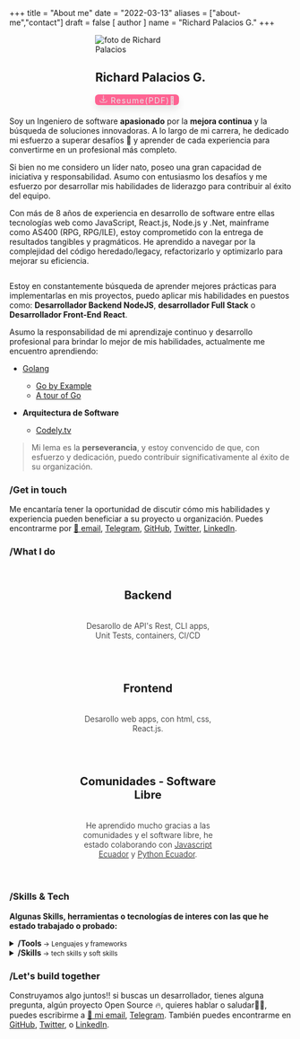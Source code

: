 +++
title = "About me"
date = "2022-03-13"
aliases = ["about-me","contact"]
draft = false
[ author ]
  name = "Richard Palacios G."
+++

<div class="me">
<div class="card">
<div class="me-photo" >
   <img  src="https://i.imgur.com/UjDA3gZ.png" alt="foto de Richard Palacios" >
</div>
<h2>Richard Palacios G.</h2>
<a class="cv" href='https://drive.google.com/file/d/1zJ2vXxs9pB9ub6iHVp-JgWJrV9UrmfE-/view?usp=sharing' target='_blank'>
<svg xmlns="http://www.w3.org/2000/svg" fill="none" viewBox="0 0 24 24" stroke-width="1.5" stroke="currentColor" aria-hidden="true" data-slot="icon" class="h-5 w-5"><path stroke-linecap="round" stroke-linejoin="round" d="M3 16.5v2.25A2.25 2.25 0 0 0 5.25 21h13.5A2.25 2.25 0 0 0 21 18.75V16.5M16.5 12 12 16.5m0 0L7.5 12m4.5 4.5V3"></path></svg>
Resume(PDF)📄
</a>
</div>

   <div class="me-content">
Soy un Ingeniero de software <strong>apasionado</strong> por la <strong>mejora continua</strong> y la búsqueda de soluciones innovadoras. A lo largo de mi carrera, he dedicado mi esfuerzo a superar desafíos 💪 y aprender de cada experiencia para convertirme en un profesional más completo.

  Si bien no me considero un líder nato, poseo una gran capacidad de iniciativa y responsabilidad. Asumo con entusiasmo los desafíos y me esfuerzo por desarrollar mis habilidades de liderazgo para contribuir al éxito del equipo.

Con más de 8 años de experiencia en desarrollo de software entre ellas tecnologías web como JavaScript, React.js, Node.js y .Net, mainframe como AS400 (RPG, RPG/ILE), estoy comprometido con la entrega de resultados tangibles y pragmáticos. He aprendido a navegar por la complejidad del código heredado/legacy, refactorizarlo y optimizarlo para mejorar su eficiencia.

   </div>
</div>

Estoy en constantemente búsqueda de aprender mejores prácticas para implementarlas en mis proyectos, puedo aplicar mis habilidades en puestos como:
<strong>Desarrollador Backend NodeJS</strong>, <strong>desarrollador Full Stack</strong> o <strong>Desarrollador Front-End React</strong>.

Asumo la responsabilidad de mi aprendizaje continuo y desarrollo profesional para brindar lo mejor de mis habilidades, actualmente me encuentro aprendiendo:

- <a href="https://go.dev/" target="_blank">Golang</a>
  - [Go by Example](https://gobyexample.com/)
  - [A tour of Go](https://go.dev/tour/list)
   
- **Arquitectura de Software**
   - [Codely.tv](https://codely.com/cursos?utm_source=youtube&utm_medium=social&utm_campaign=course-launch&utm_content=ddd)



> Mi lema es la **perseverancia**, y estoy convencido de que, con esfuerzo y dedicación, puedo contribuir significativamente al éxito de su organización.

### /Get in touch

Me encantaría tener la oportunidad de discutir cómo mis habilidades y experiencia pueden beneficiar a su proyecto u organización.
Puedes encontrarme por [📧 email](apalaciosg91@gmail.com), [Telegram](https://t.me/rpalaciosg), [GitHub](https://github.com/rpalaciosg), [Twitter](https://twitter.com/rpalaciosg_),  [LinkedIn](https://www.linkedin.com/in/richardpalaciosgarcia/).


<!--<a class="cv" href='https://drive.google.com/file/d/14z8pl6PViWUA9_DdM1DughaQ48Qdaobr/view' target='_blank'>Resume(PDF)📄</a>-->

### /What I do

<!--Disfruto de javascript, Node.js, linux y comunidades Open Source. Desarrollo webs y aplicaciones con backends y frontends modernos.-->

<div class="slate-column-container">
<div class="slate-column">
   <div class="slate-column-item">
      <p class="slate-header"><strong>Backend</strong></p>
      <p class="slate-content"><span>Desarollo de API's Rest, CLI apps, Unit Tests, containers, CI/CD</span></p>
   </div>

   <div class="slate-column-item">
      <p class="slate-header"><strong>Frontend</strong></p>
      <p class="slate-content"><span>Desarollo web apps, con html, css, React.js.</span></p>
   </div>

   <div class="slate-column-item">
      <p class="slate-header"><strong>Comunidades - Software Libre</strong></p>
      <p class="slate-content"><span>He aprendido mucho gracias a las comunidades y el software libre, he estado colaborando con <a href="http://javascript.ec/" target="_blank">Javascript Ecuador</a> y <a href="https://python.ec/" target="_blank">Python Ecuador</a>.</span></p>
   </div>
</div>
</div>

### /Skills & Tech
**Algunas Skills, herramientas o tecnologías de interes con las que he estado trabajado o probado:**

<details>
<summary> <strong>/Tools</strong><small> -> Lenguajes y frameworks</small></summary>
<p>
<kbd>HTML</kbd> <kbd>CSS(Flexbox/Grid)</kbd> <kbd>Git(Github/Gitlab)</kbd> <kbd>Javascript(ES6+)</kbd> <kbd>Node.js</kbd> <kbd>Express</kbd> <kbd>React.js</kbd> <kbd>Gatsby.js</kbd> <kbd>Figma</kbd> <kbd>SASS</kbd> <kbd>Tailwind CSS</kbd> <kbd>Bootstrap</kbd> <kbd>MySQL</kbd> <kbd>MongoDB</kbd> <kbd>C#</kbd> <kbd>RPG/ILE (AS400 IBMi)</kbd> <kbd>Hugo</kbd> <kbd>Docker</kbd>
</p>
</details>
<details>
<summary> <strong>/Skills</strong><small> -> tech skills y soft skills</small></summary>
<kbd>Web Development</kbd> <kbd>Backend Development</kbd> <kbd>Responsive Design</kbd> <kbd>Frontend Development</kbd> <kbd>self-taught person</kbd> <kbd>Empathy</kbd> <kbd>Teamwork</kbd> <kbd>Continuous learning</kbd> <kbd>Continuous improvement</kbd> <kbd>Open-source Software</kbd> <kbd>Containers</kbd> <kbd>Linux</kbd> <kbd>Fluent English(in progress)</kbd>
</details>

### /Let's build together

Construyamos algo juntos!! si buscas un desarrollador, tienes alguna pregunta, algún proyecto Open Source 🔥, quieres hablar o saludar👋🏽, puedes escribirme a [📧 mi email](apalaciosg91@gmail.com), [Telegram](https://t.me/rpalaciosg). También puedes encontrarme en [GitHub](https://github.com/rpalaciosg), [Twitter](https://twitter.com/rpalaciosg_), o [LinkedIn](https://www.linkedin.com/in/richardpalaciosgarcia/).

<style>.me{display: flex; flex-direction: row; flex-wrap: wrap; justify-content: space-around; gap:20px;  width:100%;} .me-photo{align-self:auto; max-width:150px; max-heigh:150px;} .me-content {width:590px; max-width:100%;} kbd {background-color: #eee;border-radius: 3px;border: 1px solid #b4b4b4;box-shadow: 0 1px 1px rgba(0, 0, 0, .2), 0 2px 0 0 rgba(255, 255, 255, .7) inset;color: #333;display: inline-block;font-size: .85em;font-weight: 700;line-height: 1;padding: 2px 4px;white-space: nowrap;} .cv {background-color: #fe5186;border-radius: 7px;border: none;box-shadow: 0px 8px 15px rgba(0, 0, 0, 0.1);transition: all 0.3s ease 0s;color: #fff;display: inline-block;letter-spacing: 1.5px;text-decoration: none;padding:0 7px; position: right;}.cv svg {width: 16px;height: 16px;}.cv:hover {background-color: #fe5186;box-shadow: 0px 15px 20px rgba(254, 81, 134, 0.4);color: #fff;transform: translateY(-7px);} .slate-column-container{display:flex; justify-content:center;} .slate-column{display: flex; flex-wrap:wrap;flex-direction: row; align-items: stretch; justify-content: center; position: relative; min-height:216px; }.slate-column-item{display: flex; flex-direction: column; justify-content:center; align-item: flex-start;width:259px; padding: 20px 15px;}.slate-header{width:250px; max-width: min(100%, 600px); text-align: center; font-size:20px; mobile-font-size:16px;}.slate-content{width:250px;,ax-width: min(100%,600px); text-align: center;font-weight: 300;}</style>
